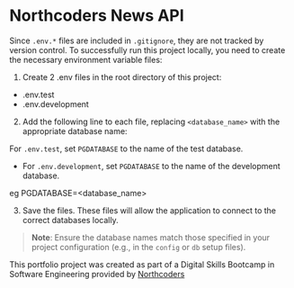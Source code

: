 # Northcoders News API

Since `.env.*` files are included in `.gitignore`, they are not tracked by version control. To successfully run this project locally, you need to create the necessary environment variable files: 

1.  Create 2 .env files in the root directory of this project: 

- .env.test 
- .env.development

2. Add the following line to each file, replacing `<database_name>` with the appropriate database name:

For `.env.test`, set `PGDATABASE` to the name of the test database.
- For `.env.development`, set `PGDATABASE` to the name of the development database.

eg PGDATABASE=<database_name>

3. Save the files. These files will allow the application to connect to the correct databases locally.

> **Note**: Ensure the database names match those specified in your project configuration (e.g., in the `config` or `db` setup files).

This portfolio project was created as part of a Digital Skills Bootcamp in Software Engineering provided by [Northcoders](https://northcoders.com/)

